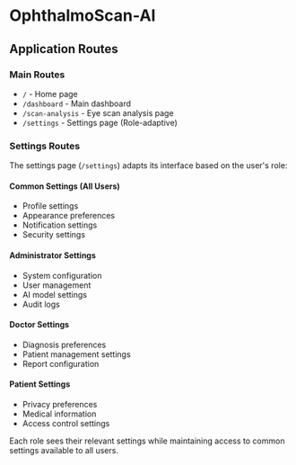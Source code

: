 # OphthalmoScan-AI

## Application Routes

### Main Routes

- `/` - Home page
- `/dashboard` - Main dashboard
- `/scan-analysis` - Eye scan analysis page
- `/settings` - Settings page (Role-adaptive)

### Settings Routes

The settings page (`/settings`) adapts its interface based on the user's role:

#### Common Settings (All Users)
- Profile settings
- Appearance preferences
- Notification settings
- Security settings

#### Administrator Settings
- System configuration
- User management
- AI model settings
- Audit logs

#### Doctor Settings
- Diagnosis preferences
- Patient management settings
- Report configuration

#### Patient Settings
- Privacy preferences
- Medical information
- Access control settings

Each role sees their relevant settings while maintaining access to common settings available to all users.